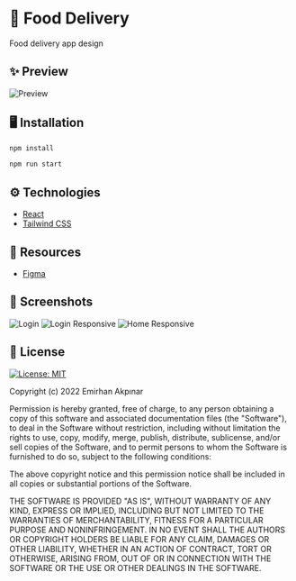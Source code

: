 # 🍔 Food Delivery

Food delivery app design

## ✨ Preview

![Preview](https://user-images.githubusercontent.com/30156531/167220852-5c6af8ca-d505-4a8e-91d6-6da28352717f.png)

## 🖥️ Installation

```sh
npm install

npm run start
```

## ⚙️ Technologies

- [React](https://reactjs.org/)
- [Tailwind CSS](https://tailwindcss.com/)

## 🔭 Resources

- [Figma](https://www.figma.com/file/YMZg7LKeWtwWS4n1xUk0I0/Food-Delivery-UI---Free-(Copy))

## 📸 Screenshots

![Login](https://user-images.githubusercontent.com/30156531/167221097-61657df2-49fe-40e8-899c-3d19f756c0fc.png)
![Login Responsive](https://user-images.githubusercontent.com/30156531/167221095-746a2ab4-caae-474c-b72d-8e1e91bc8082.png)
![Home Responsive](https://user-images.githubusercontent.com/30156531/167221503-53b7db22-2d52-435b-baf0-ddb6ff59977d.png)

## 📜 License

[![License: MIT](https://img.shields.io/badge/License-MIT-yellow.svg)]()


Copyright (c) 2022 Emirhan Akpınar

Permission is hereby granted, free of charge, to any person obtaining a copy
of this software and associated documentation files (the "Software"), to deal
in the Software without restriction, including without limitation the rights
to use, copy, modify, merge, publish, distribute, sublicense, and/or sell
copies of the Software, and to permit persons to whom the Software is
furnished to do so, subject to the following conditions:

The above copyright notice and this permission notice shall be included in all
copies or substantial portions of the Software.

THE SOFTWARE IS PROVIDED "AS IS", WITHOUT WARRANTY OF ANY KIND, EXPRESS OR
IMPLIED, INCLUDING BUT NOT LIMITED TO THE WARRANTIES OF MERCHANTABILITY,
FITNESS FOR A PARTICULAR PURPOSE AND NONINFRINGEMENT. IN NO EVENT SHALL THE
AUTHORS OR COPYRIGHT HOLDERS BE LIABLE FOR ANY CLAIM, DAMAGES OR OTHER
LIABILITY, WHETHER IN AN ACTION OF CONTRACT, TORT OR OTHERWISE, ARISING FROM,
OUT OF OR IN CONNECTION WITH THE SOFTWARE OR THE USE OR OTHER DEALINGS IN THE
SOFTWARE.

